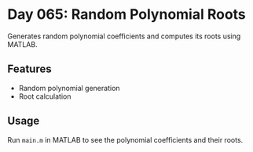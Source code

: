 
# Day 065: Random Polynomial Roots

Generates random polynomial coefficients and computes its roots using MATLAB.

## Features
- Random polynomial generation
- Root calculation

## Usage
Run `main.m` in MATLAB to see the polynomial coefficients and their roots.
